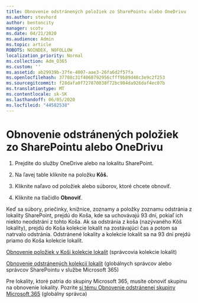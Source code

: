 ```yaml
---
title: Obnovenie odstránených položiek zo SharePointu alebo OneDrivu
ms.author: stevhord
author: bentoncity
manager: scotv
ms.date: 04/21/2020
ms.audience: Admin
ms.topic: article
ROBOTS: NOINDEX, NOFOLLOW
localization_priority: Normal
ms.collection: Adm_O365
ms.custom: ''
ms.assetid: ab29939b-37fe-4007-aae3-26fa6d2f57fa
ms.openlocfilehash: 37788c31f4068792956cfff9b89d48c3e9c2f253
ms.sourcegitcommit: f28dafa0f727870038f72bc904da926daf4ec07b
ms.translationtype: MT
ms.contentlocale: sk-SK
ms.lasthandoff: 06/05/2020
ms.locfileid: "44582538"
---
```

# <a name="restore-deleted-items-from-sharepoint-or-onedrive"></a>Obnovenie odstránených položiek zo SharePointu alebo OneDrivu

1. Prejdite do služby OneDrive alebo na lokalitu SharePoint.
    
2. Na ľavej table kliknite na položku **Kôš.** 
    
3. Kliknite naľavo od položiek alebo súborov, ktoré chcete obnoviť.
    
4. Kliknite na tlačidlo **Obnoviť**. 
    
Keď sa súbory, priečinky, knižnice, zoznamy a položky zoznamu odstránia z lokality SharePoint, prejdú do Koša, kde sa uchovávajú 93 dní, pokiaľ ich niekto neodstráni z tohto Koša. Ak sa odstránia z koša (nazývaného Kôš lokality), prejdú do Koša kolekcie lokalít na zostávajúci čas a potom sa natrvalo odstránia. Odstránené lokality a kolekcie lokalít sa na 93 dní prejdú priamo do Koša kolekcie lokalít.
  
[Obnovenie položiek v Koši kolekcie lokalít](https://go.microsoft.com/fwlink/?linkid=867800) (správcovia kolekcie lokalít) 
  
[Obnovenie odstránených kolekcií lokalít](https://go.microsoft.com/fwlink/?linkid=867660) (globálnych správcov alebo správcov SharePointu v službe Microsoft 365) 
  
Pre lokality, ktoré patria do skupiny Microsoft 365, musíte obnoviť skupinu na obnovenie lokality. Pozrite [si tému Obnovenie odstránenej skupiny Microsoft 365](https://go.microsoft.com/fwlink/?linkid=867802) (globálny správca) 
  

